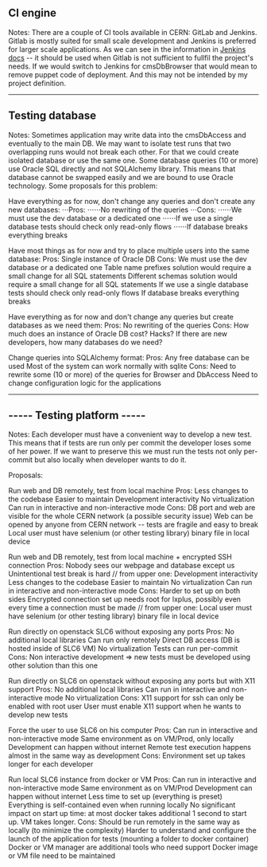 CI engine
---------------------
Notes:
There are a couple of CI tools available in CERN: GitLab and Jenkins.
Gitlab is mostly suited for small scale development and Jenkins is preferred for larger scale applications.
As we can see in the information in [Jenkins docs](https://jenkinsdocs.web.cern.ch/) -- it should be used when Gitlab is not sufficient to fullfil the project's needs.
If we would switch to Jenkins for cmsDbBrowser that would mean to remove puppet code of deployment. And this may not be intended by my project definition.

----------------------------
Testing database
----------------------------
Notes:
Sometimes application may write data into the cmsDbAccess and eventually to the main DB.
We may want to isolate test runs that two overlapping runs would not break each other.
For that we could create isolated database or use the same one.
Some database queries (10 or more) use Oracle SQL directly and not SQLAlchemy library.
This means that database cannot be swapped easily and we are bound to use Oracle technology.
Some proposals for this problem:

Have everything as for now, don't change any queries and don't create any new databases:
⋅⋅⋅Pros:
⋅⋅⋅⋅⋅⋅No rewriting of the queries
⋅⋅⋅Cons:
⋅⋅⋅⋅⋅⋅We must use the dev database or a dedicated one
⋅⋅⋅⋅⋅⋅If we use a single database tests should check only read-only flows
⋅⋅⋅⋅⋅⋅If database breaks everything breaks

Have most things as for now and try to place multiple users into the same database:
    Pros:
        Single instance of Oracle DB
    Cons:
        We must use the dev database or a dedicated one
        Table name prefixes solution would require a small change for all SQL statements
        Different schemas solution would require a small change for all SQL statements
        If we use a single database tests should check only read-only flows
        If database breaks everything breaks

Have everything as for now and don't change any queries but create databases as we need them:
    Pros:
        No rewriting of the queries
    Cons:
        How much does an instance of Oracle DB cost? Hacks?
        If there are new developers, how many databases do we need?

Change queries into SQLAlchemy format:
    Pros:
        Any free database can be used
        Most of the system can work normally with sqlite
    Cons:
        Need to rewrite some (10 or more) of the queries for Browser and DbAccess
        Need to change configuration logic for the applications

----------------------------
----- Testing platform -----
----------------------------
Notes:
Each developer must have a convenient way to develop a new test. This means that if tests are run only per commit the developer loses some of her power. If we want to preserve this we must run the tests not only per-commit but also locally when developer wants to do it.

Proposals:

Run web and DB remotely, test from local machine
    Pros:
        Less changes to the codebase
        Easier to maintain
        Development interactivity
        No virtualization
        Can run in interactive and non-interactive mode
    Cons:
        DB port and web are visible for the whole CERN network (a possible security issue)
        Web can be opened by anyone from CERN network -- tests are fragile and easy to break
        Local user must have selenium (or other testing library) binary file in local device

Run web and DB remotely, test from local machine + encrypted SSH connection
    Pros:
        Nobody sees our webpage and database except us
        Unintentional test break is hard
        // from upper one:
        Development interactivity
        Less changes to the codebase
        Easier to maintain
        No virtualization
        Can run in interactive and non-interactive mode
    Cons:
        Harder to set up on both sides
        Encrypted connection set up needs root for lxplus, possibly even every time a connection must be made
        // from upper one:
        Local user must have selenium (or other testing library) binary file in local device

Run directly on openstack SLC6 without exposing any ports
    Pros:
        No additional local libraries
        Can run only remotely
        Direct DB access (DB is hosted inside of SLC6 VM)
        No virtualization
        Tests can run per-commit
    Cons:
        Non interactive development => new tests must be developed using other solution than this one

Run directly on SLC6 on openstack without exposing any ports but with X11 support
    Pros:
        No additional local libraries
        Can run in interactive and non-interactive mode
        No virtualization
    Cons:
        X11 support for ssh can only be enabled with root user
        User must enable X11 support when he wants to develop new tests

Force the user to use SLC6 on his computer
    Pros:
        Can run in interactive and non-interactive mode
        Same environment as on VM/Prod, only locally
        Development can happen without internet
        Remote test execution happens almost in the same way as development
    Cons:
        Environment set up takes longer for each developer

Run local SLC6 instance from docker or VM
    Pros:
        Can run in interactive and non-interactive mode
        Same environment as on VM/Prod
        Development can happen without internet
        Less time to set up (everything is preset)
        Everything is self-contained even when running locally
        No significant impact on start up time: at most docker takes additional 1 second to start up. VM takes longer.
    Cons:
        Should be run remotely in the same way as locally (to minimize the complexity)
        Harder to understand and configure the launch of the application for tests (mounting a folder to docker container)
        Docker or VM manager are additional tools who need support
        Docker image or VM file need to be maintained



